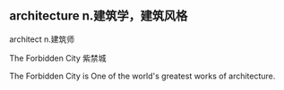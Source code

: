 ## architecture n.建筑学，建筑风格

architect n.建筑师

The Forbidden City 紫禁城

The Forbidden City is One of the world's greatest works of architecture.